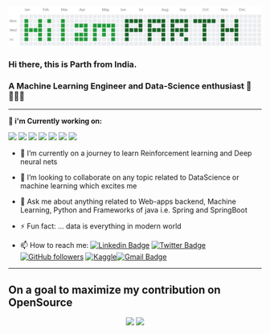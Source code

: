 <!---
Please consider starring the repo if you find this useful in any manner
or use it. It helps me a lot.
-->
<a href="https://desaiparth2000.wixsite.com/parthdesai"><img src="https://github.com/pycoder2000/pycoder2000/blob/main/images/Annotation%202020-10-05%20202334.png" width="900"></a>

### Hi there, this is Parth from India.
### A Machine Learning Engineer and Data-Science enthusiast 👋 👨🏻‍💻 

---

**🔭 i'm Currently working on:**

<code><a href="#" target="_blank"><img height="50" src="https://img.shields.io/badge/-Machine%20Learning-102230?style=flat"></a></code>
<code><a href="https://www.https://www.oracle.com/in/java/technologies/" target="_blank"><img height="50" src="https://www.vectorlogo.zone/logos/java/java-ar21.svg"></a></code>
<code><a href="https://www.spring.io/" target="_blank"><img height="50" src="https://www.vectorlogo.zone/logos/springio/springio-ar21.svg"></a></code>
<code><a href="https://spring.io/projects/spring-boot" target="_blank"><img height="50" src="https://img.shields.io/badge/-Springboot-black?style=flat&logo=spring"></a></code>
<code><a href="https://www.mysql.com" target="_blank"><img height="50" src="https://www.vectorlogo.zone/logos/mysql/mysql-ar21.svg"></a></code>
<code><a href="https://www.python.org/" target="_blank"><img height="50" src="https://www.vectorlogo.zone/logos/python/python-ar21.svg"></a></code>
<code><a href="https://www.tensorflow.org/" target="_blank"><img height="50" src="https://www.vectorlogo.zone/logos/tensorflow/tensorflow-ar21.svg"></a></code>




- 🌱 I’m currently on a journey to learn Reinforcement learning and Deep neural nets

- 👯 I’m looking to collaborate on any topic related to DataScience or machine learning which excites me

- 💬 Ask me about anything related to Web-apps backend, Machine Learning, Python and Frameworks of java i.e. Spring and SpringBoot

- ⚡ Fun fact: ... data is everything in modern world


- 📫 How to reach me: [![Linkedin Badge](https://img.shields.io/badge/-Parth%20Desai-blue?style=social&logo=Linkedin&logoColor=blue&link=https://www.linkedin.com/in/parth-desai-2bb1b0160/)](https://www.linkedin.com/in/parth-desai-2bb1b0160/) [![Twitter Badge](http://img.shields.io/badge/-@lone_Musk-1ca0f1?style=social&logo=twitter&logoColor=blue&link=https://twitter.com/lone_Musk)](https://twitter.com/lone_Musk) [![GitHub followers](https://img.shields.io/github/followers/pycoder2000?label=Follow&style=social)](https://github.com/pycoder2000/?tab=follow) [![Kaggle](https://img.shields.io/badge/-Parth%20Desai-blue?style=social&logo=Kaggle&logoColor=blue&link=https://www.kaggle.com/desaiparth2000/)](https://www.kaggle.com/desaiparth2000)[![Gmail Badge](https://img.shields.io/badge/-pycoder2000.dev@gmail.com-red?style=social&logo=Gmail&logoColor=blue)](mailto:pycoder2000.dev@gmail.com)

---

## On a goal to maximize my contribution on OpenSource

<p align = "center">
  <img src = "https://github-readme-stats.vercel.app/api?username=pycoder2000&show_icons=true&theme=radical&line_height=33">
  <img src = "https://github-readme-stats.vercel.app/api/top-langs/?username=pycoder2000&hide_langs_below=.25&theme=radical">
</p>
